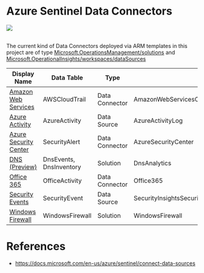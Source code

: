 # Azure Sentinel Data Connectors

<a href="https://portal.azure.com/#create/Microsoft.Template/uri/https%3A%2F%2Fraw.githubusercontent.com%2Fshawnadrockleonard%2Fblacksmith%2Fshawns%2Fdev%2Ftemplates%2Fazure%2FSentinel2Go%2Flinkedtemplates%2Fdata-connectors%2FallConnectors.json" target="_blank">
    <img src="https://aka.ms/deploytoazurebutton"/>
</a>
<br/>
<br/>

The current kind of Data Connectors deployed via ARM templates in this project are of type [Microsoft.OperationsManagement/solutions](https://docs.microsoft.com/en-us/azure/templates/microsoft.operationsmanagement/2015-11-01-preview/solutions) and [Microsoft.OperationalInsights/workspaces/dataSources](https://docs.microsoft.com/en-us/azure/templates/microsoft.operationalinsights/2015-11-01-preview/workspaces/datasources)


| Display Name | Data Table | Type | Kind |
|----|----|----|----|
| [Amazon Web Services](https://docs.microsoft.com/en-us/azure/sentinel/connect-aws) | AWSCloudTrail | Data Connector | AmazonWebServicesCloudTrail |
| [Azure Activity](https://docs.microsoft.com/en-us/azure/sentinel/connect-azure-activity) | AzureActivity | Data Source | AzureActivityLog |
| [Azure Security Center](https://docs.microsoft.com/en-us/azure/sentinel/connect-azure-security-center) | SecurityAlert | Data Connector | AzureSecurityCenter |
| [DNS (Preview)](https://docs.microsoft.com/en-us/azure/sentinel/connect-dns) | DnsEvents, DnsInventory | Solution | DnsAnalytics |
| [Office 365](https://docs.microsoft.com/en-us/azure/sentinel/connect-office-365) |  OfficeActivity | Data Connector | Office365 |
| [Security Events](https://docs.microsoft.com/en-us/azure/sentinel/connect-windows-security-events) | SecurityEvent | Data Source | SecurityInsightsSecurityEventCollectionConfiguration |
| [Windows Firewall](https://docs.microsoft.com/en-us/azure/sentinel/connect-windows-firewall) | WindowsFirewall | Solution | WindowsFirewall |

# References

* https://docs.microsoft.com/en-us/azure/sentinel/connect-data-sources